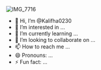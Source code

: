 ![IMG_7716](https://github.com/user-attachments/assets/2b1d19a4-8604-4da8-9b81-b04fa81cf761)
- 👋 Hi, I’m @Kalifha0230
- 👀 I’m interested in ...
- 🌱 I’m currently learning ...
- 💞️ I’m looking to collaborate on ...
- 📫 How to reach me ...
- 😄 Pronouns: ...
- ⚡ Fun fact: ...

<!---
Kalifha0230/Kalifha0230 is a ✨ special ✨ repository because its `README.md` (this file) appears on your GitHub profile.
You can click the Preview link to take a look at your changes.
--->
